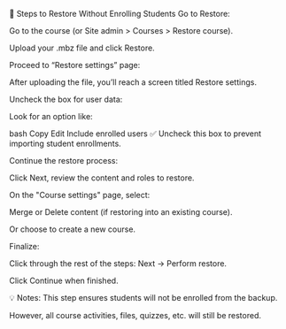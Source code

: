 🔧 Steps to Restore Without Enrolling Students
Go to Restore:

Go to the course (or Site admin > Courses > Restore course).

Upload your .mbz file and click Restore.

Proceed to “Restore settings” page:

After uploading the file, you’ll reach a screen titled Restore settings.

Uncheck the box for user data:

Look for an option like:

bash
Copy
Edit
Include enrolled users ✅
Uncheck this box to prevent importing student enrollments.

Continue the restore process:

Click Next, review the content and roles to restore.

On the "Course settings" page, select:

Merge or Delete content (if restoring into an existing course).

Or choose to create a new course.

Finalize:

Click through the rest of the steps: Next → Perform restore.

Click Continue when finished.

💡 Notes:
This step ensures students will not be enrolled from the backup.

However, all course activities, files, quizzes, etc. will still be restored.